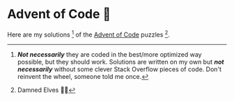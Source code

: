 # Advent of Code 🎄

Here are my solutions [^1] of the [Advent of Code](https://adventofcode.com/about) puzzles [^2].

[^1]: ___Not necessarily___ they are coded in the best/more optimized way possible, but they should work. Solutions are written on my own but ___not necessarily___ without some clever Stack Overflow pieces of code. Don't reinvent the wheel, someone told me once.

[^2]: Damned Elves 🧑‍🎄
